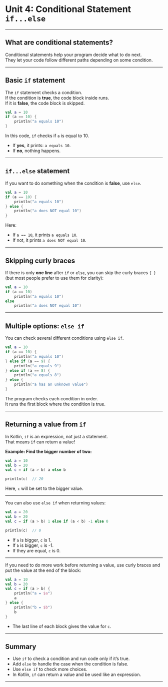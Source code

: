 # Unit 4: Conditional Statement `if...else`

---

## What are conditional statements?

Conditional statements help your program decide what to do next.  
They let your code follow different paths depending on some condition.

---

## Basic `if` statement

The `if` statement checks a condition.  
If the condition is **true**, the code block inside runs.  
If it is **false**, the code block is skipped.

```kotlin
val a = 10
if (a == 10) {
    println("a equals 10")
}
```

In this code, `if` checks if `a` is equal to 10.
- If **yes**, it prints: `a equals 10`.
- If **no**, nothing happens.

---

## `if...else` statement

If you want to do something when the condition is **false**, use `else`.

```kotlin
val a = 10
if (a == 10) {
    println("a equals 10")
} else {
    println("a does NOT equal 10")
}
```

Here:
- If `a == 10`, it prints `a equals 10`.
- If not, it prints `a does NOT equal 10`.

---

## Skipping curly braces

If there is only **one line** after `if` or `else`, you can skip the curly braces `{ }` (but most people prefer to use them for clarity):

```kotlin
val a = 10
if (a == 10)
    println("a equals 10")
else
    println("a does NOT equal 10")
```

---

## Multiple options: `else if`

You can check several different conditions using `else if`.

```kotlin
val a = 10
if (a == 10) {
    println("a equals 10")
} else if (a == 9) {
    println("a equals 9")
} else if (a == 8) {
    println("a equals 8")
} else {
    println("a has an unknown value")
}
```

The program checks each condition in order.  
It runs the first block where the condition is true.

---

## Returning a value from `if`

In Kotlin, `if` is an expression, not just a statement.  
That means `if` can return a value!

**Example: Find the bigger number of two:**

```kotlin
val a = 10
val b = 20
val c = if (a > b) a else b

println(c)  // 20
```

Here, `c` will be set to the bigger value.

---

You can also use `else if` when returning values:

```kotlin
val a = 20
val b = 20
val c = if (a > b) 1 else if (a < b) -1 else 0

println(c)  // 0
```

- If `a` is bigger, `c` is 1.
- If `b` is bigger, `c` is -1.
- If they are equal, `c` is 0.

---

If you need to do more work before returning a value, use curly braces and put the value at the end of the block:

```kotlin
val a = 10
val b = 20
val c = if (a > b) {
    println("a = $a")
    a
} else {
    println("b = $b")
    b
}
```

- The last line of each block gives the value for `c`.

---

## Summary

- Use `if` to check a condition and run code only if it’s true.
- Add `else` to handle the case when the condition is false.
- Use `else if` to check more choices.
- In Kotlin, `if` can return a value and be used like an expression.

---